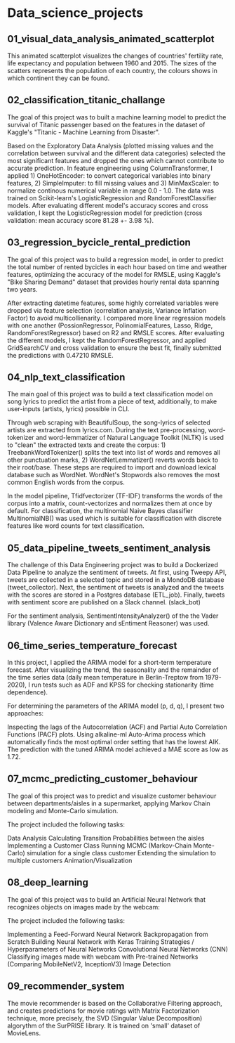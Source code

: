 # Data_science_projects

## 01_visual_data_analysis_animated_scatterplot

This animated scatterplot visualizes the changes of countries' fertility rate, life expectancy and population between 1960 and 2015. The sizes of the scatters represents the population of each country, the colours shows in which continent they can be found.

## 02_classification_titanic_challange

The goal of this project was to built a machine learning model to predict the survival of Titanic passenger based on the features in the dataset of Kaggle's "Titanic - Machine Learning from Disaster".

Based on the Exploratory Data Analysis (plotted missing values and the correlation between survival and the different data categories) selected the most significant features and dropped the ones which cannot contribute to accurate prediction. In feature engineering using ColumnTransformer, I applied 1) OneHotEncoder: to convert categorical variables into binary features, 2) SimpleImputer: to fill missing values and 3) MinMaxScaler: to normalize continous numerical variable in range 0.0 - 1.0. The data was trained on Scikit-learn's LogisticRegression and RandomForestClassifier models. After evaluating different model's accuracy scores and cross validation, I kept the LogisticRegression model for prediction (cross validation: mean accuracy score 81.28 +- 3.98 %).

## 03_regression_bycicle_rental_prediction

The goal of this project was to build a regression model, in order to predict the total number of rented bycicles in each hour based on time and weather features, optimizing the accuracy of the model for RMSLE, using Kaggle's "Bike Sharing Demand" dataset that provides hourly rental data spanning two years.

After extracting datetime features, some highly correlated variables were dropped via feature selection (correlation analysis, Variance Inflation Factor) to avoid multicollienarity. I compared more linear regression models with one another (PossionRegressor, PolinomialFeatures, Lasso, Ridge, RandomForestRegressor) based on R2 and RMSLE scores. After evaluating the different models, I kept the RandomForestRegressor, and applied GridSearchCV and cross validation to ensure the best fit, finally submitted the predictions with 0.47210 RMSLE.

## 04_nlp_text_classification

The main goal of this project was to build a text classification model on song lyrics to predict the artist from a piece of text, additionally, to make user-inputs (artists, lyrics) possible in CLI.

Through web scraping with BeautifulSoup, the song-lyrics of selected artists are extracted from lyrics.com. During the text pre-processing, word-tokenizer and word-lemmatizer of Natural Language Toolkit (NLTK) is used to "clean" the extracted texts and create the corpus: 1) TreebankWordTokenizer() splits the text into list of words and removes all other punctuation marks, 2) WordNetLemmatizer() reverts words back to their root/base. These steps are required to import and download lexical database such as WordNet. WordNet's Stopwords also removes the most common English words from the corpus.

In the model pipeline, Tfidfvectorizer (TF-IDF) transforms the words of the corpus into a matrix, count-vectorizes and normalizes them at once by default. For classification, the multinomial Naive Bayes classifier MultinomialNB() was used which is suitable for classification with discrete features like word counts for text classification.

## 05_data_pipeline_tweets_sentiment_analysis

The challenge of this Data Engineering project was to build a Dockerized Data Pipeline to analyze the sentiment of tweets. At first, using Tweepy API, tweets are collected in a selected topic and stored in a MondoDB database (tweet_collector). Next, the sentiment of tweets is analyzed and the tweets with the scores are stored in a Postgres database (ETL_job). Finally, tweets with sentiment score are published on a Slack channel. (slack_bot)

For the sentiment analysis, SentimentIntensityAnalyzer() of the the Vader library (Valence Aware Dictionary and sEntiment Reasoner) was used.

## 06_time_series_temperature_forecast

In this project, I applied the ARIMA model for a short-term temperature forecast. After visualizing the trend, the seasonality and the remainder of the time series data (daily mean temperature in Berlin-Treptow from 1979-2020), I run tests such as ADF and KPSS for checking stationarity (time dependence).

For determining the parameters of the ARIMA model (p, d, q), I present two approaches:

Inspecting the lags of the Autocorrelation (ACF) and Partial Auto Correlation Functions (PACF) plots.
Using alkaline-ml Auto-Arima process which automatically finds the most optimal order setting that has the lowest AIK.
The prediction with the tuned ARIMA model achieved a MAE score as low as 1.72.

## 07_mcmc_predicting_customer_behaviour

The goal of this project was to predict and visualize customer behaviour between departments/aisles in a supermarket, applying Markov Chain modeling and Monte-Carlo simulation.

The project included the following tasks:

Data Analysis
Calculating Transition Probabilities between the aisles
Implementing a Customer Class
Running MCMC (Markov-Chain Monte-Carlo) simulation for a single class customer
Extending the simulation to multiple customers
Animation/Visualization

## 08_deep_learning

The goal of this project was to build an Artificial Neural Network that recognizes objects on images made by the webcam:

The project included the following tasks:

Implementing a Feed-Forward Neural Network
Backpropagation from Scratch
Building Neural Network with Keras
Training Strategies / Hyperparameters of Neural Networks
Convolutional Neural Networks (CNN)
Classifying images made with webcam with Pre-trained Networks (Comparing MobileNetV2, InceptionV3)
Image Detection

## 09_recommender_system

The movie recommender is based on the Collaborative Filtering approach, and creates predictions for movie ratings with Matrix Factorization technique, more precisely, the SVD (Singular Value Decomposition) algorythm of the SurPRISE library. It is trained on 'small' dataset of MovieLens.
